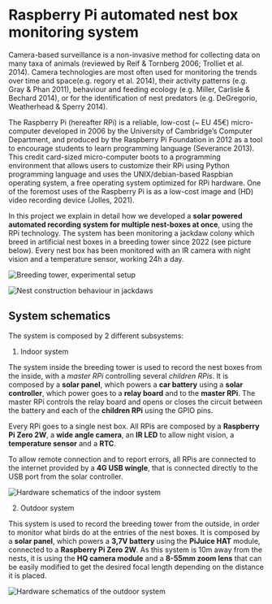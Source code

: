 # Raspberry Pi automated nest box monitoring system

Camera-based surveillance is a non-invasive method for collecting data on many taxa of animals (reviewed by Reif & Tornberg 2006; Trolliet et al. 2014). Camera technologies are most often used for monitoring the trends over time and space(e.g. regory et al. 2014), their activity patterns (e.g. Gray & Phan 2011), behaviour and feeding ecology (e.g. Miller, Carlisle & Bechard 2014), or for the identification of nest predators (e.g. DeGregorio, Weatherhead & Sperry 2014). 

The Raspberry Pi (hereafter RPi) is a reliable, low-cost (~ EU 45€) micro-computer developed in 2006 by the University of Cambridge’s Computer Department, and produced by the Raspberry Pi Foundation in 2012 as a tool to encourage students to learn programming language (Severance 2013). This credit card-sized micro-computer boots to a programming environment that allows users to customize their RPi using Python programming language and uses the UNIX/debian-based Raspbian operating system, a free operating system optimized for RPi hardware. One of the foremost uses of the Raspberry Pi is as a low-cost image and (HD) video recording device (Jolles, 2021). 

In this project we explain in detail how we developed a **solar powered automated recording system for multiple nest-boxes at once**, using the RPi technology. The system has been monitoring a jackdaw colony which breed in artificial nest boxes in a breeding tower since 2022 (see picture below). Every nest box has been monitored with an IR camera with night vision and a temperature sensor, working 24h a day. 

![Breeding tower, experimental setup](https://github.com/mpourossell/RaspberryPi-automated-smart-nestbox/blob/master/images/outdoor%20picture.jpg)

![Nest construction behaviour in jackdaws](https://github.com/mpourossell/RaspberryPi-automated-smart-nestbox/blob/master/images/indoor%20picture.jpg)

## System schematics

The system is composed by 2 different subsystems:

1. Indoor system

The system inside the breeding tower is used to record the nest boxes from the inside, with a *master RPi* controlling several *children RPis*. 
It is composed by a **solar panel**, which powers a **car battery** using a **solar controller**, which power goes to a **relay board** and to the **master RPi**. The master RPi controls the relay board and opens or closes the circuit between the battery and each of the **children RPi** using the GPIO pins.

Every RPi goes to a single nest box. All RPis are composed by a **Raspberry Pi Zero 2W**, a **wide angle camera**, an **IR LED** to allow night vision, a **temperature sensor** and a **RTC**. 

To allow remote connection and to report errors, all RPis are connected to the internet provided by a **4G USB wingle**, that is connected directly to the USB port from the solar controller.

![Hardware schematics of the indoor system](https://github.com/mpourossell/RaspberryPi-automated-smart-nestbox/blob/master/images/indoor%20scheme.png)

2. Outdoor system

This system is used to record the breeding tower from the outside, in order to monitor what birds do at the entries of the nest boxes.
It is composed by a **solar panel**, which powers a **3,7V battery** using the **PiJuice HAT** module, connected to a **Raspberry Pi Zero 2W**. As this system is 10m away from the nests, it is using the **HQ camera module** and a **8-55mm zoom lens** that can be easily modified to get the desired focal length depending on the distance it is placed.

![Hardware schematics of the outdoor system](https://github.com/mpourossell/RaspberryPi-automated-smart-nestbox/blob/master/images/outdoor%20scheme.png)


